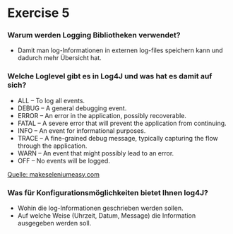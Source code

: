 # Exercise 5

### Warum werden Logging Bibliotheken verwendet?

- Damit man log-Informationen in externen log-files speichern kann und dadurch mehr Übersicht hat.

### Welche Loglevel gibt es in Log4J und was hat es damit auf sich?

- ALL – To log all events.
- DEBUG – A general debugging event.
- ERROR – An error in the application, possibly recoverable.
- FATAL – A severe error that will prevent the application from continuing.
- INFO – An event for informational purposes.
- TRACE – A fine-grained debug message, typically capturing the flow through the application.
- WARN – An event that might possibly lead to an error.
- OFF – No events will be logged.

[Quelle: makeseleniumeasy.com](http://makeseleniumeasy.com/2021/03/11/log4j2-tutorial-1-introduction-to-apache-log4j2/)

### Was für Konfigurationsmöglichkeiten bietet Ihnen log4J?

- Wohin die log-Informationen geschrieben werden sollen.
- Auf welche Weise (Uhrzeit, Datum, Message) die Information ausgegeben werden soll.